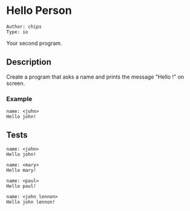 Hello Person
============

    Author: chips
    Type: io
    
Your second program.

Description
-----------

Create a program that asks a name and prints the message "Hello <name>!" on 
screen.

### Example

    name: <john>
    Hello john!


Tests
-----

    name: <john>
    Hello john!
    
    name: <mary>
    Hello mary!
    
    name: <paul>
    Hello paul!
    
    name: <john lennon>
    Hello john lennon!
